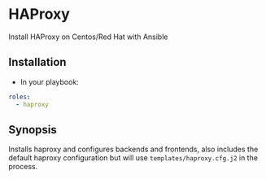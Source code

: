 # HAProxy
Install HAProxy on Centos/Red Hat with Ansible

## Installation

- In your playbook:

```yaml
roles:
  - haproxy
```

## Synopsis
Installs haproxy and configures backends and frontends, also includes the default haproxy configuration but will use ```templates/haproxy.cfg.j2``` in the process.
